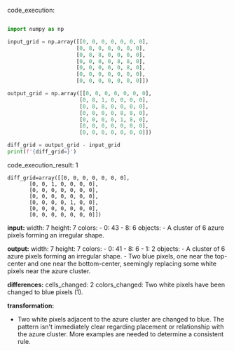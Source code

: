 code_execution:

```python

import numpy as np

input_grid = np.array([[0, 0, 0, 0, 0, 0, 0],
                      [0, 8, 0, 0, 0, 0, 0],
                      [0, 8, 8, 0, 0, 0, 0],
                      [0, 0, 0, 0, 8, 8, 0],
                      [0, 0, 0, 0, 0, 8, 0],
                      [0, 0, 0, 0, 0, 0, 0],
                      [0, 0, 0, 0, 0, 0, 0]])

output_grid = np.array([[0, 0, 0, 0, 0, 0, 0],
                       [0, 8, 1, 0, 0, 0, 0],
                       [0, 8, 8, 0, 0, 0, 0],
                       [0, 0, 0, 0, 8, 8, 0],
                       [0, 0, 0, 0, 1, 8, 0],
                       [0, 0, 0, 0, 0, 0, 0],
                       [0, 0, 0, 0, 0, 0, 0]])

diff_grid = output_grid - input_grid
print(f'{diff_grid=}')

```

code_execution_result: 1

```
diff_grid=array([[0, 0, 0, 0, 0, 0, 0],
       [0, 0, 1, 0, 0, 0, 0],
       [0, 0, 0, 0, 0, 0, 0],
       [0, 0, 0, 0, 0, 0, 0],
       [0, 0, 0, 0, 1, 0, 0],
       [0, 0, 0, 0, 0, 0, 0],
       [0, 0, 0, 0, 0, 0, 0]])

```

**input:**
  width: 7
  height: 7
  colors:
    - 0: 43
    - 8: 6
  objects:
    - A cluster of 6 azure pixels forming an irregular shape.


**output:**
  width: 7
  height: 7
  colors:
    - 0: 41
    - 8: 6
    - 1: 2
  objects:
    - A cluster of 6 azure pixels forming an irregular shape.
    - Two blue pixels, one near the top-center and one near the bottom-center, seemingly replacing some white pixels near the azure cluster.


**differences:**
  cells_changed: 2
  colors_changed: Two white pixels have been changed to blue pixels (1).


**transformation:**
  - Two white pixels adjacent to the azure cluster are changed to blue.  The pattern isn't immediately clear regarding placement or relationship with the azure cluster.  More examples are needed to determine a consistent rule.



